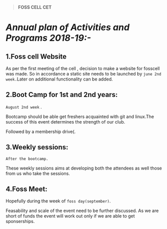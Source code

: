 
> **FOSS CELL CET** 


# _**Annual plan of Activities and Programs 2018-19:-**_

  

## 1.Foss cell Website

  
As per the first meeting of the cell , decision to make a website for fosscell was made. So in accordance a static site needs to be launched by `june 2nd week.`Later on additional functionality can be added.

  

## 2.Boot Camp for 1st and 2nd years:

  

`August 2nd week` .

Bootcamp should be able get freshers acquainted with git and linux.The success of this event determines the strength of our club.

  

Followed by a membership drive(.

  

## 3.Weekly sessions:

    After the bootcamp.

These weekly sessions aims at developing both the attendees as well those from us who take the sessions.

  

## 4.Foss Meet:

Hopefully during the week of `foss day(september)`.

Feasability and scale of the event need to be further discussed. As we are short of funds the event will work out only if we are able to get sponserships.

